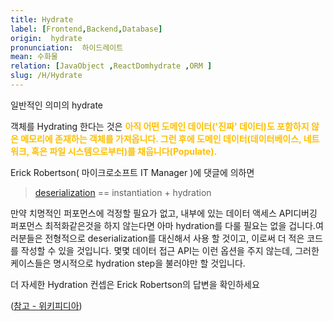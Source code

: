 ```yaml
---
title: Hydrate
label: [Frontend,Backend,Database]
origin:  hydrate
pronunciation:  하이드레이트
mean: 수화물
relation: [JavaObject ,ReactDomhydrate ,ORM ]
slug: /H/Hydrate
---
```


<content>
<p>일반적인 의미의 hydrate</p><p>객체를 Hydrating 한다는 것은 <span style="color:#FFBF00; font-weight:bold;">아직 어떤 도메인 데이터('진짜' 데이터)도 포함하지 않은 메모리에 존재하는 객체를 가져옵니다. 그런 후에 도메인 데이터(데이터베이스, 네트워크, 혹은 파일 시스템으로부터)를 채웁니다(Populate).</span></p><p>Erick Robertson( 마이크로소프트 IT Manager )에 댓글에 의하면</p><blockquote>  <p><a href="https://github.com/MoonSupport/DICTIONARY/blob/master/S/Serialize.md">deserialization</a> == instantiation + hydration</p></blockquote><p>만약 치명적인 퍼포먼스에 걱정할 필요가 없고, 내부에 있는 데이터 액세스 API디버깅 퍼포먼스 최적화같은것을 하지 않는다면 아마 hydration를 다룰 필요는 없을 겁니다.여러분들은 전형적으로 deserialization를 대신해서 사용 할 것이고, 이로써 더 적은 코드를 작성할 수 있을 것입니다. 몇몇 데이터 접근 API는 이런 옵션을 주지 않는데, 그러한 케이스들은 명시적으로 hydration step을 불러야만 할 것입니다.</p><p>더 자세한 Hydration 컨셉은 Erick Robertson의 답변을 확인하세요</p><p>(<a href="https://stackoverflow.com/questions/6991135/what-does-it-mean-to-hydrate-an-object">참고 - 위키피디아</a>)</p>
</content>
